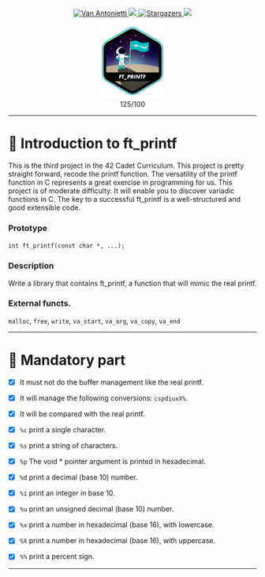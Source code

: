 <p align="center">
  <a href="https://www.linkedin.com/in/vanantonietti/">
    <img alt="Van Antonietti" src="https://img.shields.io/badge/-Van Antonietti-682998?style=flat&logo=Linkedin&logoColor=white" />
  </a>

  <a aria-label="Completed" href="https://www.42sp.org.br/">
    <img src="https://img.shields.io/badge/42.sp-PRINTF-682998?logo="></img>
  </a>

  <a href="https://github.com/VanAntonietti/42-ft_printf/stargazers">
    <img alt="Stargazers" src="https://img.shields.io/github/stars/VanAntonietti/42-ft_printf?color=682998&logo=github">
  </a>

  <a href="https://github.com/VanAntonietti/42-ft_printf/commits/main">
    <img src="https://img.shields.io/github/last-commit/VanAntonietti/42-ft_printf?color=682998">
  </a>
</p>
<p align="center">
  <a href="https://github.com/VanAntonietti/42-get_next_line">
    <img src="https://github.com/VanAntonietti/VanAntonietti/raw/main/img/ft_printf.png" alt="PRINTF 125/100">
  </a>
  <br>
  125/100
</p>

---

# 🚀 Introduction to ft_printf

This is the third project in the 42 Cadet Curriculum. This project is pretty straight forward, recode the printf function.
The versatility of the printf function in C represents a great exercise in programming for us. This project is of moderate difficulty. It will enable you to discover variadic functions in C. The key to a successful ft_printf is a well-structured and good extensible code.


### Prototype
`int ft_printf(const char *, ...);`
### Description
Write a library that contains ft_printf, a function that will mimic the real printf.
### External functs.
`malloc`, `free`, `write`, `va_start`, `va_arg`, `va_copy`, `va_end`

---

# :bookmark_tabs: Mandatory part

- [x] It must not do the buffer management like the real printf.
- [x] It will manage the following conversions: `cspdiuxX%`.
- [x] It will be compared with the real printf.
- [x] `%c` print a single character.
- [x] `%s` print a string of characters.
- [x] `%p` The void * pointer argument is printed in hexadecimal.
- [x] `%d` print a decimal (base 10) number.
- [x] `%i` print an integer in base 10.
- [x] `%u` print an unsigned decimal (base 10) number.
- [x] `%x` print a number in hexadecimal (base 16), with lowercase.
- [x] `%X` print a number in hexadecimal (base 16), with uppercase.
- [x] `%%` print a percent sign.



---
